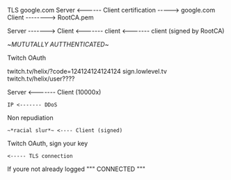 
  TLS 
        google.com
  Server <------ Client 
        certification -----> google.com 
                 Client --------> RootCA.pem


  Server -------> Client
        <------- client
        <------- client (signed by RootCA)

  ~*MUTUTALLY AUTTHENTICATED*~


  Twitch OAuth

  twitch.tv/helix/?code=124124124124124
  sign.lowlevel.tv
  twitch.tv/helix/user????
























Server <------- Client (10000x)

    IP <------- DDoS

Non repudiation

    ~*racial slur*~ <---- Client (signed)


Twitch OAuth, sign your key 

    <----- TLS connection

If youre not already logged 
    """ CONNECTED """

